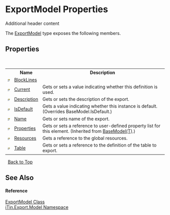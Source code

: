 # ExportModel Properties
Additional header content 

The <a href="T_iTin_Export_Model_ExportModel">ExportModel</a> type exposes the following members.


## Properties
&nbsp;<table><tr><th></th><th>Name</th><th>Description</th></tr><tr><td>![Public property](media/pubproperty.gif "Public property")</td><td><a href="P_iTin_Export_Model_ExportModel_BlockLines">BlockLines</a></td><td /></tr><tr><td>![Public property](media/pubproperty.gif "Public property")</td><td><a href="P_iTin_Export_Model_ExportModel_Current">Current</a></td><td>
Gets or sets a value indicating whether this definition is used.</td></tr><tr><td>![Public property](media/pubproperty.gif "Public property")</td><td><a href="P_iTin_Export_Model_ExportModel_Description">Description</a></td><td>
Gets or sets the description of the export.</td></tr><tr><td>![Public property](media/pubproperty.gif "Public property")</td><td><a href="P_iTin_Export_Model_ExportModel_IsDefault">IsDefault</a></td><td>
Gets a value indicating whether this instance is default.
 (Overrides BaseModel.IsDefault.)</td></tr><tr><td>![Public property](media/pubproperty.gif "Public property")</td><td><a href="P_iTin_Export_Model_ExportModel_Name">Name</a></td><td>
Gets or sets name of the export.</td></tr><tr><td>![Public property](media/pubproperty.gif "Public property")</td><td><a href="P_iTin_Export_Model_BaseModel_1_Properties">Properties</a></td><td>
Gets or sets a reference to user-defined property list for this element.
 (Inherited from <a href="T_iTin_Export_Model_BaseModel_1">BaseModel(T)</a>.)</td></tr><tr><td>![Public property](media/pubproperty.gif "Public property")</td><td><a href="P_iTin_Export_Model_ExportModel_Resources">Resources</a></td><td>
Gets a reference to the global resources.</td></tr><tr><td>![Public property](media/pubproperty.gif "Public property")</td><td><a href="P_iTin_Export_Model_ExportModel_Table">Table</a></td><td>
Gets or sets a reference to the definition of the table to export.</td></tr></table>&nbsp;
<a href="#exportmodel-properties">Back to Top</a>

## See Also


#### Reference
<a href="T_iTin_Export_Model_ExportModel">ExportModel Class</a><br /><a href="N_iTin_Export_Model">iTin.Export.Model Namespace</a><br />